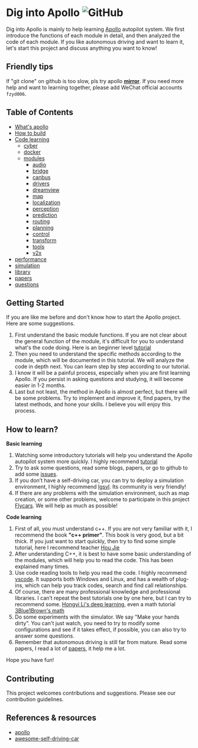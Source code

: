 # Dig into Apollo ![GitHub](https://img.shields.io/github/license/daohu527/Dig-into-Apollo.svg?style=popout)

Dig into Apollo is mainly to help learning [Apollo](https://github.com/ApolloAuto/apollo) autopilot system. We first introduce the functions of each module in detail, and then analyzed the code of each module. If you like autonomous driving and want to learn it, let's start this project and discuss anything you want to know!


## Friendly tips

If "git clone" on github is too slow, pls try apollo **[mirror](https://gitee.com/baidu/apolloauto)**. If you need more help and want to learning together, please add WeChat official accounts `fzyd006`.  


## Table of Contents

- [What's apollo](what_is_apollo)
- [How to build](how_to_build)
- [Code learning](code_learning)
    - [cyber](cyber)
    - [docker](docker)
    - [modules](modules)
        - [audio](modules/audio)
        - [bridge](modules/bridge)
        - [canbus](modules/canbus)
        - [drivers](modules/drivers)
        - [dreamview](modules/dreamview)   
        - [map](modules/map)
        - [localization](modules/localization)
        - [perception](modules/perception)
        - [prediction](modules/prediction)
        - [routing](modules/routing)
        - [planning](modules/planning)
        - [control](modules/control)
        - [transform](modules/transform)
        - [tools](modules/tools)
        - [v2x](modules/v2x)
- [performance](performance)
- [simulation](simulation)
- [library](library)
- [papers](papers)
- [questions](questions)


## Getting Started

If you are like me before and don’t know how to start the Apollo project. Here are some suggestions.  

1. First understand the basic module functions. If you are not clear about the general function of the module, it's difficult for you to understand what's the code doing. Here is an beginner level [tutorial](https://apollo.auto/devcenter/coursetable_cn.html?target=1)  
2. Then you need to understand the specific methods according to the module, which will be documented in this tutorial. We will analyze the code in depth next. You can learn step by step according to our tutorial.  
3. I know it will be a painful process, especially when you are first learning Apollo. If you persist in asking questions and studying, it will become easier in 1-2 months. 
4. Last but not least, the method in Apollo is almost perfect, but there will be some problems. Try to implement and improve it, find papers, try the latest methods, and hone your skills. I believe you will enjoy this process. 


## How to learn?

**Basic learning**  

1. Watching some introductory tutorials will help you understand the Apollo autopilot system more quickly. I highly recommend [tutorial](https://apollo.auto/devcenter/coursetable_cn.html?target=1)  
2. Try to ask some questions, read some blogs, papers, or go to github to add some [issues](https://github.com/ApolloAuto/apollo/issues).  
3. If you don’t have a self-driving car, you can try to deploy a simulation environment, I highly recommend [lgsvl](https://github.com/lgsvl/simulator). Its community is very friendly!  
4. If there are any problems with the simulation environment, such as map creation, or some other problems, welcome to participate in this project [Flycars](https://github.com/Flycars). We will help as much as possible!  

**Code learning**  

1. First of all, you must understand c++. If you are not very familiar with it, I recommend the book **"c++ primer"**. This book is very good, but a bit thick. If you just want to start quickly, then try to find some simple tutorial, here I recommend teacher [Hou Jie](https://search.bilibili.com/all?keyword=%E4%BE%AF%E6%8D%B7)  
2. After understanding C++, it is best to have some basic understanding of the modules, which will help you to read the code. This has been explained many times.  
3. Use code reading tools to help you read the code. I highly recommend [vscode](https://code.visualstudio.com/). It supports both Windows and Linux, and has a wealth of plug-ins, which can help you track codes, search and find call relationships.  
4. Of course, there are many professional knowledge and professional libraries. I can’t repeat the best tutorials one by one here, but I can try to recommend some. [Hongyi Li's deep learning](https://www.bilibili.com/video/BV1JE411g7XF?p=1), even a math tutorial [3Blue1Brown's math](https://space.bilibili.com/88461692/)  
5. Do some experiments with the simulator. We say "Make your hands dirty". You can't just watch, you need to try to modify some configurations and see if it takes effect, if possible, you can also try to answer some questions.  
6. Remember that autonomous driving is still far from mature. Read some papers, I read a lot of [papers](https://github.com/daohu527/awesome-self-driving-car#papers-blogs), it help me a lot.  

Hope you have fun!  

## Contributing
This project welcomes contributions and suggestions. Please see our contribution guidelines.  


## References & resources
- [apollo](https://github.com/ApolloAuto/apollo)  
- [awesome-self-driving-car](https://github.com/daohu527/awesome-self-driving-car)    
